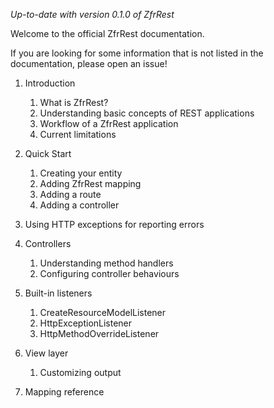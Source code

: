 *Up-to-date with version 0.1.0 of ZfrRest*

Welcome to the official ZfrRest documentation.

If you are looking for some information that is not listed in the documentation, please open an issue!

1. Introduction
    1. What is ZfrRest?
    2. Understanding basic concepts of REST applications
    3. Workflow of a ZfrRest application
    4. Current limitations

2. Quick Start
    1. Creating your entity
    2. Adding ZfrRest mapping
    3. Adding a route
    4. Adding a controller

3. Using HTTP exceptions for reporting errors

4. Controllers
    1. Understanding method handlers
    2. Configuring controller behaviours

5. Built-in listeners
    1. CreateResourceModelListener
    2. HttpExceptionListener
    3. HttpMethodOverrideListener

6. View layer
    1. Customizing output

7. Mapping reference
